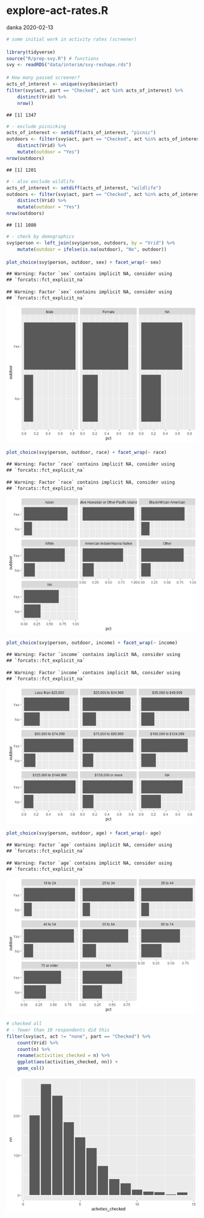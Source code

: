 explore-act-rates.R
================
danka
2020-02-13

``` r
# some initial work in activity rates (screener)

library(tidyverse)
source("R/prep-svy.R") # functions
svy <- readRDS("data/interim/svy-reshape.rds")

# How many passed screener?
acts_of_interest <- unique(svy$basin$act)
filter(svy$act, part == "Checked", act %in% acts_of_interest) %>%
    distinct(Vrid) %>%
    nrow()
```

    ## [1] 1347

``` r
# - exclude picnicking
acts_of_interest <- setdiff(acts_of_interest, "picnic")
outdoors <- filter(svy$act, part == "Checked", act %in% acts_of_interest) %>%
    distinct(Vrid) %>%
    mutate(outdoor = "Yes")
nrow(outdoors)
```

    ## [1] 1201

``` r
# - also exclude wildlife
acts_of_interest <- setdiff(acts_of_interest, "wildlife")
outdoors <- filter(svy$act, part == "Checked", act %in% acts_of_interest) %>%
    distinct(Vrid) %>%
    mutate(outdoor = "Yes")
nrow(outdoors)
```

    ## [1] 1080

``` r
# - check by demographics
svy$person <- left_join(svy$person, outdoors, by = "Vrid") %>%
    mutate(outdoor = ifelse(is.na(outdoor), "No", outdoor))

plot_choice(svy$person, outdoor, sex) + facet_wrap(~ sex)
```

    ## Warning: Factor `sex` contains implicit NA, consider using
    ## `forcats::fct_explicit_na`
    
    ## Warning: Factor `sex` contains implicit NA, consider using
    ## `forcats::fct_explicit_na`

![](explore-act-rates_files/figure-gfm/unnamed-chunk-1-1.png)<!-- -->

``` r
plot_choice(svy$person, outdoor, race) + facet_wrap(~ race)
```

    ## Warning: Factor `race` contains implicit NA, consider using
    ## `forcats::fct_explicit_na`

    ## Warning: Factor `race` contains implicit NA, consider using
    ## `forcats::fct_explicit_na`

![](explore-act-rates_files/figure-gfm/unnamed-chunk-1-2.png)<!-- -->

``` r
plot_choice(svy$person, outdoor, income) + facet_wrap(~ income)
```

    ## Warning: Factor `income` contains implicit NA, consider using
    ## `forcats::fct_explicit_na`

    ## Warning: Factor `income` contains implicit NA, consider using
    ## `forcats::fct_explicit_na`

![](explore-act-rates_files/figure-gfm/unnamed-chunk-1-3.png)<!-- -->

``` r
plot_choice(svy$person, outdoor, age) + facet_wrap(~ age)
```

    ## Warning: Factor `age` contains implicit NA, consider using
    ## `forcats::fct_explicit_na`

    ## Warning: Factor `age` contains implicit NA, consider using
    ## `forcats::fct_explicit_na`

![](explore-act-rates_files/figure-gfm/unnamed-chunk-1-4.png)<!-- -->

``` r
# checked all
# - fewer than 10 respondents did this
filter(svy$act, act != "none", part == "Checked") %>%
    count(Vrid) %>%
    count(n) %>%
    rename(activities_checked = n) %>%
    ggplot(aes(activities_checked, nn)) +
    geom_col()
```

![](explore-act-rates_files/figure-gfm/unnamed-chunk-1-5.png)<!-- -->
